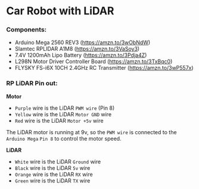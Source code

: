 # Car Robot with LiDAR

### Components:
- Arduino Mega 2560 REV3 (https://amzn.to/3wObNdW)
- Slamtec RPLIDAR A1M8 (https://amzn.to/3VaSoy3)
- 7.4V 1200mAh Lipo Battery (https://amzn.to/3Pdja4Z)
- L298N Motor Driver Controller Board (https://amzn.to/3TxBqc0)
- FLYSKY FS-i6X 10CH 2.4GHz RC Transmitter (https://amzn.to/3wP557x)

### RP LiDAR Pin out:
**Motor**
- `Purple` wire is the LiDAR `PWM wire` (Pin 8)
- `Yellow` wire is the LiDAR `Motor GND` wire
- `Red` wire is the LiDAR `Motor +5v` wire

The LiDAR motor is running at 9v, so the `PWM wire` is connected to the `Arduino Mega` `Pin 8` to control the motor speed.

**LiDAR**
- `White` wire is the LiDAR `Ground` wire
- `Black` wire is the LiDAR `5v` wire
- `Orange` wire is the LiDAR `RX` wire
- `Green` wire is the LiDAR `TX` wire
